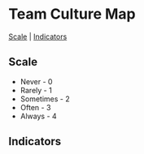 # Team Culture Map

[Scale](#scale) | [Indicators](#indicators)

## Scale

- Never - 0
- Rarely - 1
- Sometimes - 2
- Often - 3
- Always - 4

## Indicators
